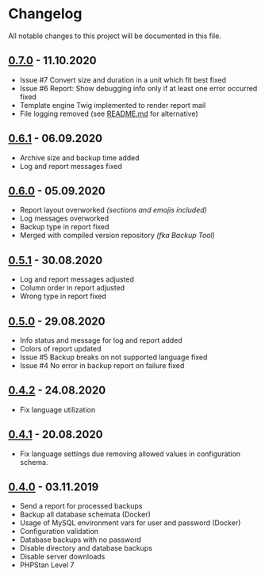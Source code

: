 # Changelog

All notable changes to this project will be documented in this file.

## <a name="v0-7-0"></a> [0.7.0](https://github.com/bloodhunterd/backup/releases/tag/0.7.0) - 11.10.2020

* Issue #7 Convert size and duration in a unit which fit best fixed
* Issue #6 Report: Show debugging info only if at least one error occurred fixed
* Template engine Twig implemented to render report mail
* File logging removed (see [README.md](https://github.com/bloodhunterd/backup/blob/master/README.md) for alternative)

## <a name="v0-6-1"></a> [0.6.1](https://github.com/bloodhunterd/backup/releases/tag/0.6.1) - 06.09.2020

* Archive size and backup time added
* Log and report messages fixed

## <a name="v0-6-0"></a> [0.6.0](https://github.com/bloodhunterd/backup/releases/tag/0.6.0) - 05.09.2020

* Report layout overworked *(sections and emojis included)*
* Log messages overworked
* Backup type in report fixed
* Merged with compiled version repository *(fka Backup Tool)*

## <a name="v0-5-1"></a> [0.5.1](https://github.com/bloodhunterd/backup/releases/tag/0.5.1) - 30.08.2020

* Log and report messages adjusted
* Column order in report adjusted
* Wrong type in report fixed

## <a name="v0-5-0"></a> [0.5.0](https://github.com/bloodhunterd/backup/releases/tag/0.5.0) - 29.08.2020

* Info status and message for log and report added
* Colors of report updated
* Issue #5 Backup breaks on not supported language fixed
* Issue #4 No error in backup report on failure fixed

## <a name="v0-4-2"></a> [0.4.2](https://github.com/bloodhunterd/backup/releases/tag/0.4.2) - 24.08.2020

* Fix language utilization

## <a name="v0-4-1"></a> [0.4.1](https://github.com/bloodhunterd/backup/releases/tag/0.4.1) - 20.08.2020

* Fix language settings due removing allowed values in configuration schema.

## <a name="v0-4-0"></a> [0.4.0](https://github.com/bloodhunterd/backup/releases/tag/0.4.0) - 03.11.2019

* Send a report for processed backups
* Backup all database schemata (Docker)
* Usage of MySQL environment vars for user and password (Docker)
* Configuration validation
* Database backups with no password
* Disable directory and database backups
* Disable server downloads
* PHPStan Level 7
